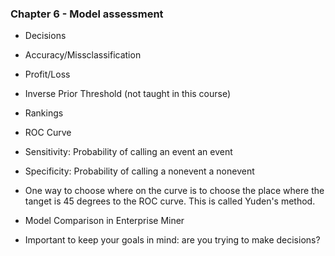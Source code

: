 ### Chapter 6 - Model assessment
- Decisions
 - Accuracy/Missclassification
 - Profit/Loss
 - Inverse Prior Threshold (not taught in this course)
- Rankings
 - ROC Curve
  - Sensitivity: Probability of calling an event an event
  - Specificity: Probability of calling a nonevent a nonevent
  - One way to choose where on the curve is to choose the place where the tanget is 45 degrees to the ROC curve.  This is called Yuden's method.

- Model Comparison in Enterprise Miner
 - Important to keep your goals in mind: are you trying to make decisions?

